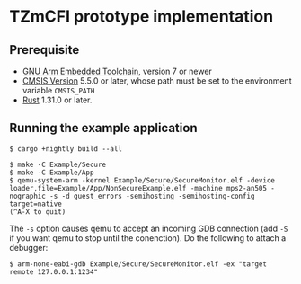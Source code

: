 # TZmCFI prototype implementation

## Prerequisite

- [GNU Arm Embedded Toolchain](https://developer.arm.com/open-source/gnu-toolchain/gnu-rm), version 7 or newer
- [CMSIS Version](https://github.com/ARM-software/CMSIS_5) 5.5.0 or later, whose path must be set to the environment variable `CMSIS_PATH`
- [Rust](https://www.rust-lang.org/en-US/) 1.31.0 or later.

## Running the example application

    $ cargo +nightly build --all

    $ make -C Example/Secure
    $ make -C Example/App
    $ qemu-system-arm -kernel Example/Secure/SecureMonitor.elf -device loader,file=Example/App/NonSecureExample.elf -machine mps2-an505 -nographic -s -d guest_errors -semihosting -semihosting-config target=native
    (^A-X to quit)

The `-s` option causes qemu to accept an incoming GDB connection (add `-S` if you want qemu to stop until the conenction). Do the following to attach a debugger:

    $ arm-none-eabi-gdb Example/Secure/SecureMonitor.elf -ex "target remote 127.0.0.1:1234"